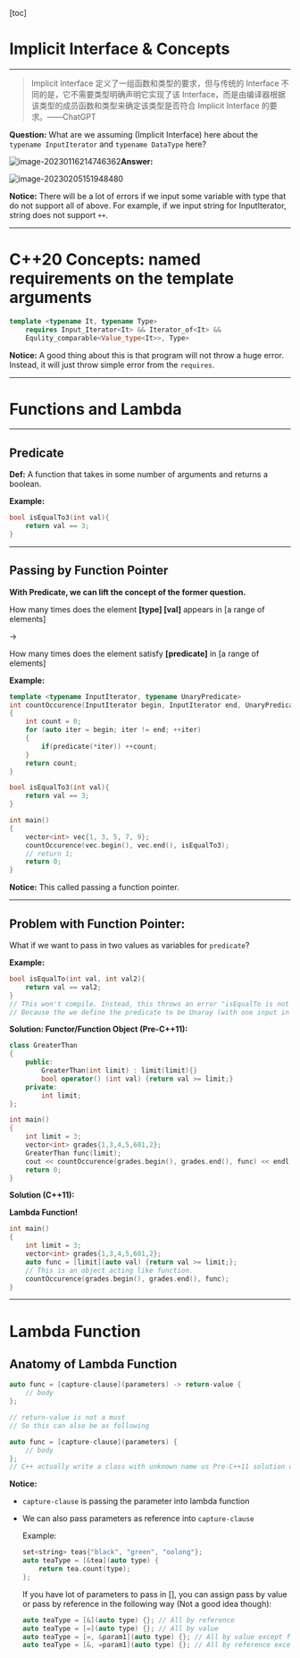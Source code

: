 [toc]

# Implicit Interface & Concepts

***

> Implicit Interface 定义了一组函数和类型的要求，但与传统的 Interface 不同的是，它不需要类型明确声明它实现了该 Interface，而是由编译器根据该类型的成员函数和类型来确定该类型是否符合 Implicit Interface 的要求。——ChatGPT

**Question:** What are we assuming (Implicit Interface) here about the `typename InputIterator` and `typename DataType` here? 

![image-20230116214746362](C:\Users\Lamfu\AppData\Roaming\Typora\typora-user-images\image-20230116214746362.png)**Answer:** 

![image-20230205151948480](C:\Users\Lamfu\AppData\Roaming\Typora\typora-user-images\image-20230205151948480.png)

**Notice:** There will be a lot of errors if we input some variable with type that do not support all of above. For example, if we input string for InputIterator, string does not support `++`.

***

# C++20 Concepts: named requirements on the template arguments

```cpp
template <typename It, typename Type>
	requires Input_Iterator<It> && Iterator_of<It> && 
	Equlity_comparable<Value_type<It>>, Type>
```

**Notice:** A good thing about this is that program will not throw a huge error. Instead, it will just throw simple error from the `requires`.

***

# Functions and Lambda

***

## Predicate

**Def:** A function that takes in some number of arguments and returns a boolean.

**Example:**

```cpp
bool isEqualTo3(int val){
    return val == 3;
}
```

***

## Passing by Function Pointer

**With Predicate, we can lift the concept of the former question.** 

How many times does the element **[type] [val]** appears in  [a range of elements]

$\rightarrow$

How many times does the element satisfy **[predicate]** in  [a range of elements]

**Example:**

```cpp
template <typename InputIterator, typename UnaryPredicate>
int countOccurence(InputIterator begin, InputIterator end, UnaryPredicate predicate)
{
    int count = 0;
    for (auto iter = begin; iter != end; ++iter)
    {
        if(predicate(*iter)) ++count;
    }
    return count;
}

bool isEqualTo3(int val){
    return val == 3;
}

int main()
{
    vector<int> vec{1, 3, 5, 7, 9};
    countOccurence(vec.begin(), vec.end(), isEqualTo3);
    // return 1;
    return 0;
}
```

**Notice:** This called passing a function pointer.

***

## Problem with Function Pointer:

What if we want to pass in two values as variables for `predicate`?

**Example:**

```cpp
bool isEqualTo(int val, int val2){
    return val == val2;
}
// This won't compile. Instead, this throws an error "isEqualTo is not a unary function"
// Because the we define the predicate to be Unaray (with one input in template function)
```

**Solution: Functor/Function Object (Pre-C++11):**

```cpp
class GreaterThan
{
    public:
    	GreaterThan(int limit) : limit(limit){}
    	bool operator() (int val) {return val >= limit;}
    private:
    	int limit;
};

int main()
{
    int limit = 3;
    vector<int> grades{1,3,4,5,601,2};
    GreaterThan func(limit);
    cout << countOccurence(grades.begin(), grades.end(), func) << endl;
    return 0;
}
```

**Solution (C++11):**

**Lambda Function!**

```CPP
int main()
{
    int limit = 3;
    vector<int> grades{1,3,4,5,601,2};
    auto func = [limit](auto val) {return val >= limit;};
    // This is an object acting like function.
    countOccurence(grades.begin(), grades.end(), func);
}
```

***

# Lambda Function

## Anatomy of Lambda Function

```cpp
auto func = [capture-clause](parameters) -> return-value {
    // body
};

// return-value is not a must
// So this can also be as following
```

```cpp
auto func = [capture-clause](parameters) {
    // body
};
// C++ actually write a class with unknown name us Pre-C++11 solution under the hood
```

**Notice:** 

- `capture-clause` is passing the parameter into lambda function

- We can also pass parameters as reference into `capture-clause`

  Example:

  ```cpp
  set<string> teas{"black", "green", "oolong"};
  auto teaType = [&tea](auto type) {
      return tea.count(type);
  };
  ```

  If you have lot of parameters to pass in [], you can assign pass by value or pass by reference in the following way (Not a good idea though):
  
  ```cpp
  auto teaType = [&](auto type) {}; // All by reference
  auto teaType = [=](auto type) {}; // All by value
  auto teaType = [=, &param1](auto type) {}; // All by value except for param1
  auto teaType = [&, =param1](auto type) {}; // All by reference except for param1
  ```
  
  





 
